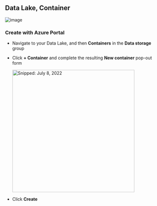 ## Data Lake, Container

![image](https://user-images.githubusercontent.com/44923999/185765195-d6da3684-8f76-4869-9b73-5f6c1fb0db03.png)

### Create with Azure Portal

* Navigate to your Data Lake, and then **Containers** in the **Data storage** group
* Click **+ Container** and complete the resulting **New container** pop-out form

  <img src="https://user-images.githubusercontent.com/44923999/178088379-520b5429-aabe-4724-bd7a-88d2dd63da45.png" width="400" title="Snipped: July 8, 2022" />

* Click **Create**
